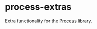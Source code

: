 # process-extras

Extra functionality for the [Process library](http://hackage.haskell.org/package/process).
